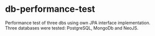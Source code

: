 # db-performance-test
Performance test of three dbs using own JPA interface implementation. Three databases were tested: PostgreSQL, MongoDb and NeoJS.
